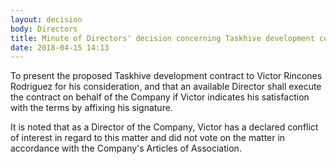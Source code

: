 ```yaml
---
layout: decision
body: Directors
title: Minute of Directors' decision concerning Taskhive development contract with Victor Rincones Rodriguez
date: 2018-04-15 14:13
---
```


To present the proposed Taskhive development contract to Victor Rincones Rodriguez for his consideration, and that an available Director shall execute the contract on behalf of the Company if Victor indicates his satisfaction with the terms by affixing his signature.

It is noted that as a Director of the Company, Victor has a declared conflict of interest in regard to this matter and did not vote on the matter in accordance with the Company's Articles of Association.
